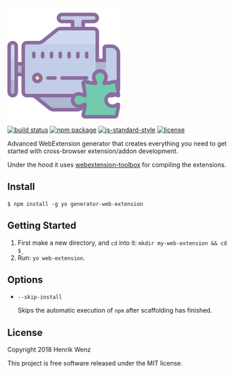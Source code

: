 [![generator-web-extension](./assets/icon.svg)](https://www.npmjs.com/package/generator-web-extension)

[![build status](https://secure.travis-ci.org/webextension-toolbox/generator-web-extension.png?branch=master)](https://travis-ci.org/webextension-toolbox/generator-web-extension) 
[![npm package](https://badge.fury.io/js/generator-web-extension.svg)](https://www.npmjs.com/package/generator-web-extension)
[![js-standard-style](https://img.shields.io/badge/code%20style-standard-green.svg?style=flat-square)](https://github.com/feross/standard)
[![license](https://img.shields.io/npm/l/generator-web-extension.svg)](https://github.com/webextension-toolbox/generator-web-extension/blob/master/LICENSE)

Advanced WebExtension generator that creates everything you need to get started with cross-browser extension/addon development. 

Under the hood it uses [webextension-toolbox](https://github.com/webextension-toolbox/webextension-toolbox) for compiling the extensions.

## Install

```shell
$ npm install -g yo generator-web-extension
```

## Getting Started

1. First make a new directory, and `cd` into it: `mkdir my-web-extension && cd $_`
2. Run: `yo web-extension`.

## Options

* `--skip-install`

  Skips the automatic execution of `npm` after
  scaffolding has finished.

## License

Copyright 2018 Henrik Wenz

This project is free software released under the MIT license.
